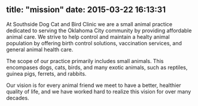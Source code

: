 title: "mission"
date: 2015-03-22 16:13:31
---
At Southside Dog Cat and Bird Clinic we are a small animal practice dedicated to serving the Oklahoma City community by providing affordable animal care. We strive to help control and maintain a healty animal population by offering birth control solutions, vaccination services, and general animal health care.


The scope of our practice primarily includes small animals. This encompases dogs, cats, birds, and many exotic animals, such as reptiles, guinea pigs, ferrets, and rabbits.


Our vision is for every animal friend we meet to have a better, healthier quality of life, and we have worked hard to realize this vision for over many decades.